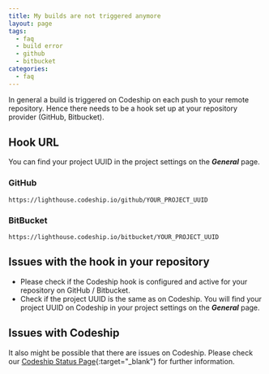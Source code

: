 ```yaml
---
title: My builds are not triggered anymore
layout: page
tags:
  - faq
  - build error
  - github
  - bitbucket
categories:
  - faq
---
```

In general a build is triggered on Codeship on each push to your remote repository. Hence there needs to be a hook set up at your repository provider (GitHub, Bitbucket).

## Hook URL

You can find your project UUID in the project settings on the ***General*** page.

### GitHub

```
https://lighthouse.codeship.io/github/YOUR_PROJECT_UUID
```

### BitBucket

```
https://lighthouse.codeship.io/bitbucket/YOUR_PROJECT_UUID
```


## Issues with the hook in your repository

* Please check if the Codeship hook is configured and active for your repository on GitHub / Bitbucket.
* Check if the project UUID is the same as on Codeship. You will find your project UUID on Codeship in your project settings on the ***General*** page.

## Issues with Codeship

It also might be possible that there are issues on Codeship. Please check our [Codeship Status Page](http://status.codeship.com){:target="_blank"} for further information.
